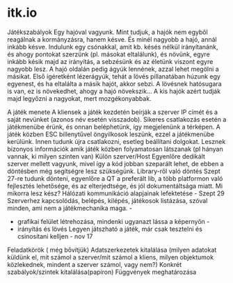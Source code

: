 # itk.io

Játékszabályok
Egy hajóval vagyunk. Mint tudjuk, a hajók nem egyből reagálnak a kormányzásra, hanem késve. És minél nagyobb a hajó, annál inkább késve. 
Indulunk egy csónakkal, amit kb. késés nélkül irányítanánk, és ahogy pontokat szerzünk (pl. másokat eltalálunk), és növünk, egyre inkább késik majd az irányítás, a sebzésünk és az életünk viszont egyre nagyobb lesz. A hajó oldalán pedig ágyúk lennének, azzal lehet megölni a másikat. Első ígéretként lézerágyúk, tehát a lövés pillanatában húzunk egy egyenest, és ha eltalálta a másik hajót, akkor sebzi. A lövésnek hatósugara is van, ez is növekedhet, ahogy a hajó növekszik…
A kis hajók azért tudják majd legyőzni a nagyokat, mert mozgékonyabbak.

A játék menete
A kliensek a játék kezdetén beírják a szerver IP címét és a saját nevünket (azonos név esetén visszadob). Sikeres csatlakozás esetén a játékmenübe érünk, és onnan beléphetünk, így megjelenünk a térképen. A játék közben ESC billenytűvel öngyilkosok leszünk, ezzel a  játékmenübe kerülünk. Innen tudunk újra csatlakozni, esetleg beállítani dolgokat. 
Lesznek bizonyos információk amik játék közben folyamatosan látszanak (pl hányan vannak, ki milyen szinten van)
Külön szerver/Host
Egyenlőre dedikált szerver mellett vagyunk, mivel így a kód jobban szeparált lehet, de ebben a döntésben még segítségre lesz szükségünk.
Library-ről való döntés
Szept 27-re tudunk dönteni, egyenlőre a QT a preferált lib, a több platformon való fejlesztés lehetősége, és az elterjedtsége, és jól dokumentáltsága miatt. 
Mi mikorra lesz kész?
Hálózati kommunikáció alapjainak lefektetése - Szept 29
Szerverhez kapcsolódás, belépés, kilépés, játékosok listázása, szóval minden, ami nem a játékmechanika maga. - 
+ grafikai felület létrehozása, mindenki ugyanazt lássa a képernyőn - 
+ irányítás és lövés
Legyen játszható a játék, már csak tesztelni és csinosítani kelljen - nov 17

Feladatkörök ( még bővítjük) 
Adatszerkezetek kitalálása (milyen adatokat küldünk el, mit számol a szerver/mit számol a kliens, milyen objektumok közlekednek, mindent a szerver számol, vagy nem?)
Konkrét szabályok/szintek kitalálása(papíron)
Függvények meghatározása




